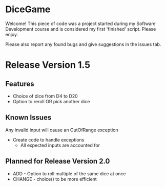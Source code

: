 # DiceGame
Welcome! This piece of code was a project started during my Software Development course and is considered my first 'finished' script. Please enjoy.

Please also report any found bugs and give suggestions in the issues tab.

# Release Version 1.5
## Features
- Choice of dice from D4 to D20
- Option to reroll OR pick another dice

## Known Issues
Any invalid input will cause an OutOfRange exception
- Create code to handle exceptions
  - All expected inputs are accounted for

## Planned for Release Version 2.0
- ADD - Option to roll multiple of the same dice at once
- CHANGE - choice() to be more efficient
